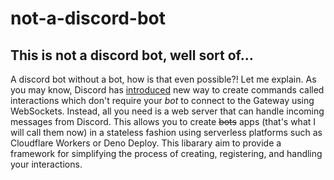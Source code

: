# not-a-discord-bot
## This is not a discord bot, well sort of...
A discord bot without a bot, how is that even possible?! Let me explain.
As you may know, Discord has [introduced](https://discord.com/blog/slash-commands-are-here)  new way to create commands called interactions which  don't require your
*bot* to connect to the Gateway using WebSockets. Instead, all you need is a web server that can handle incoming messages from Discord. This allows you to create ~~bots~~ apps (that's what I will call them now) in a stateless fashion using serverless platforms such as Cloudflare Workers or Deno Deploy. This libarary aim to provide a framework for simplifying the process of creating, registering, and handling your interactions.
